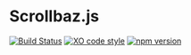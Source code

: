 # Scrollbaz.js

[![Build Status](https://travis-ci.org/totora0155/scrollbaz.svg?branch=master)](https://travis-ci.org/totora0155/scrollbaz)
[![XO code style](https://img.shields.io/badge/code_style-XO-5ed9c7.svg)](https://github.com/sindresorhus/xo)
[![npm version](https://badge.fury.io/js/scrollbaz.svg)](https://badge.fury.io/js/scrollbaz)
